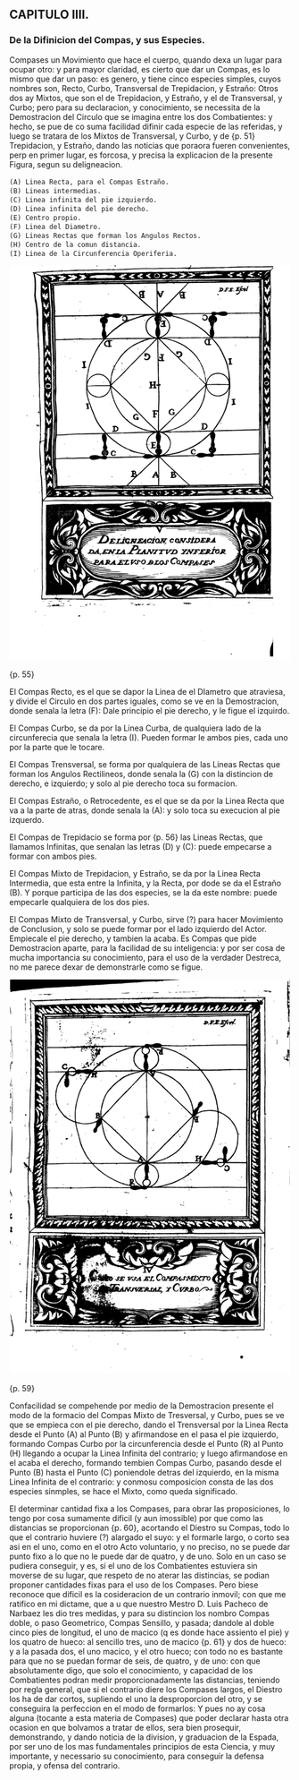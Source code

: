## CAPITULO IIII.
### De la Difinicion del Compas, y sus Especies.

Compases un Movimiento que hace el cuerpo, quando dexa un lugar para ocupar otro: y para mayor claridad, es cierto que dar un Compas, es lo mismo que dar un paso: es genero, y tiene cinco especies simples, cuyos nombres son, Recto, Curbo, Transversal de Trepidacion, y Estraño: Otros dos ay Mixtos, que son el de Trepidacion, y Estraño, y el de Transversal, y Curbo; pero para su declaracion, y conocimiento, se necessita de la Demostracion del Circulo que se imagina entre los dos Combatientes: y hecho, se pue de co suma facilidad difinir cada especie de las referidas, y luego se tratara de los Mixtos de Transversal, y Curbo, y de {p. 51} Trepidacion, y Estraño, dando las noticias que poraora fueren convenientes, perp en primer lugar, es forcosa, y precisa la explicacion de la presente Figura, segun su deligneacion.

	(A) Linea Recta, para el Compas Estraño.
	(B) Lineas intermedias.
	(C) Linea infinita del pie izquierdo.
	(D) Linea infinita del pie derecho.
	(E) Centro propio.
	(F) Linea del Diametro.
	(G) Lineas Rectas que forman los Angulos Rectos.
	(H) Centro de la comun distancia.
	(I)	Linea de la Circunferencia Operiferia.

![figure](images/capitulo_4_figure_1.png "Deligneacion Considera de en la Planitud Ynferior para el uso dios Compases")

{p. 55}

El Compas Recto, es el que se dapor la Linea de el DIametro que atraviesa, y divide el Circulo en dos partes iguales, como se ve en la Demostracion, donde senala la letra (F): Dale principio el pie derecho, y le figue el izquirdo.

El Compas Curbo, se da por la Linea Curba, de qualquiera lado de la circunferecia que senala la letra (I).
Pueden formar le ambos pies, cada uno por la parte que le tocare.

El Compas Trensversal, se forma por qualquiera de las Lineas Rectas que forman los Angulos Rectilineos, donde senala la (G) con la distincion de derecho, e izquierdo; y solo al pie derecho toca su formacion.

El Compas Estraño, o Retrocedente, es el que se da por la Linea Recta que va a la parte de atras, donde senala la (A): y solo toca su execucion al pie izquerdo.

El Compas de Trepidacio se forma por {p. 56} las Lineas Rectas, que llamamos Infinitas, que senalan las letras (D) y (C): puede empecarse a formar con ambos pies.

El Compas Mixto de Trepidacion, y Estraño, se da por la Linea Recta Intermedia, que esta entre la Infinita, y la Recta, por dode se da el Estraño (B).
Y porque participa de las dos especies, se la da este nombre: puede empecarle qualquiera de los dos pies.

El Compas Mixto de Transversal, y Curbo, sirve (?) para hacer Movimiento de Conclusion, y solo se puede formar por el lado izquierdo del Actor.
Empiecale el pie derecho, y tambien la acaba.
Es Compas que pide Demostracion aparte, para la facilidad de su inteligencia: y por ser cosa de mucha importancia su conocimiento, para el uso de la verdader Destreca, no me parece dexar de demonstrarle como se figue.

![figure](images/capitulo_4_figure_2.png "Como se usa el Compas Mixto de Transversal, y Curbo")

{p. 59}

Confacilidad se compehende por medio de la Demostracion presente el modo de la formacio del Compas Mixto de Tresversal, y Curbo, pues se ve que se empieca con el pie derecho, dando el Trensversal por la Linea Recta desde el Punto (A) al Punto (B) y afirmandose en el pasa el pie izquierdo, formando Compas Curbo por la circunferencia desde el Punto (R) al Punto (H) llegando a ocupar la Linea Infinita del contrario; y luego afirmandose en el acaba el derecho, formando tembien Compas Curbo, pasando desde el Punto (B) hasta el Punto (C) poniendole detras del izquierdo, en la misma Linea Infinita de el contrario: y conmosu composicion consta de las dos especies sinmples, se hace el Mixto, como queda significado.

El determinar cantidad fixa a los Compases, para obrar las proposiciones, lo tengo por cosa sumamente dificil (y aun imossible) por que como las distancias se proporcionan {p. 60}, acortando el Diestro su Compas, todo lo que el contrario huviere (?) alargado el suyo: y el formarle largo, o corto sea asi en el uno, como en el otro Acto voluntario, y no preciso, no se puede dar punto fixo a lo que no le puede dar de quatro, y de uno.
Solo en un caso se pudiera conseguir, y es, si el uno de los Combatientes estuviera sin moverse de su lugar, que respeto de no aterar las distincias, se podian proponer cantidades fixas para el uso de los Compases.
Pero biese reconoce que dificil es la cosideracion de un contrario inmovil; con que me ratifico en mi dictame, que a u que nuestro Mestro D. Luis Pacheco de Narbaez les dio tres medidas, y para su distincion los nombro Compas doble, o paso Geometrico, Compas Sensillo, y pasada; dandole al doble cinco pies de longitud, el uno de macico (q es donde hace assiento el pie) y los quatro de hueco: al sencillo tres, uno de macico {p. 61} y dos de hueco: y a la pasada dos, el uno macico, y el otro hueco; con todo no es bastante para que no se puedan formar de seis, de  quatro, y de uno: con que absolutamente digo, que solo el conocimiento, y capacidad de los Combatientes podran medir proporcionadamente las distancias, teniendo por regla general, que si el contrario diere los Compases largos, el Diestro los ha de dar cortos, supliendo el uno la desproporcion del otro, y se conseguira la perfeccion en el modo de formarlos: Y pues no ay cosa alguna (tocante a esta materia de Compases) que poder declarar hasta otra ocasion en que bolvamos a tratar de ellos, sera bien prosequir, demonstrando, y dando noticia de la division, y graduacion de la Espada, por ser uno de los mas fundamentales principios de esta Ciencia, y muy importante, y necessario su conocimiento, para conseguir la defensa propia, y ofensa del contrario.

